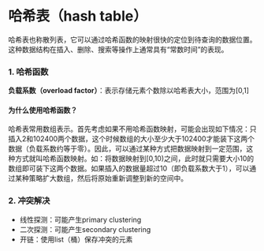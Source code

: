 # 哈希表（hash table）
哈希表也称散列表，它可以通过哈希函数的映射很快的定位到待查询的数据位置。这种数据结构在插入、删除、搜索等操作上通常具有“常数时间”的表现。

### 1. 哈希函数
**负载系数（overload factor）**：表示存储元素个数除以哈希表大小，范围为[0,1]
#### 为什么使用哈希函数？
哈希表常用数组表示。首先考虑如果不用哈希函数映射，可能会出现如下情况：只插入2和102400两个数据，这个时候数组的大小至少大于102400才能装下这两个数据（负载系数约等于零）。因此，可以通过某种方式把数据映射到一定范围，这种方式就叫哈希函数映射。如：将数据映射到[0,10)之间，此时就只需要大小10的数组即可装下这两个数据。如果插入的数据量超过10（即负载系数大于1），可以通过某种策略扩大数组，然后将原始重新调整到新的空间中。

### 2. 冲突解决
* 线性探测：可能产生primary clustering
* 二次探测：可能产生secondary clustering
* 开链：使用list（桶）保存冲突的元素
